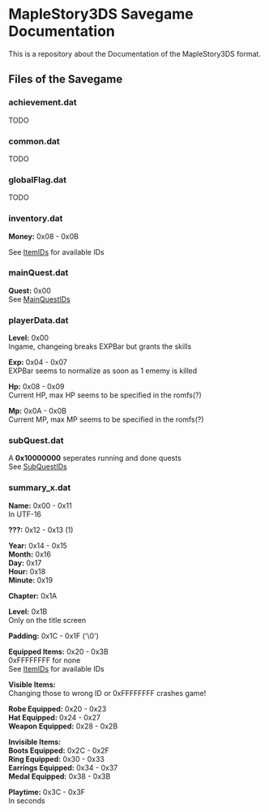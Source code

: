 # MapleStory3DS Savegame Documentation

This is a repository about the Documentation of the MapleStory3DS format.  

## Files of the Savegame
### achievement.dat
TODO
### common.dat
TODO
### globalFlag.dat
TODO
### inventory.dat

**Money:** 0x08 - 0x0B  

See [ItemIDs](https://github.com/Byebyesky/MapleStory3DS-Savegame-Documentation/blob/master/ItemIDs.txt) for available IDs  

### mainQuest.dat

**Quest:** 0x00  
See [MainQuestIDs](https://github.com/Byebyesky/MapleStory3DS-Savegame-Documentation/blob/master/MainQuestIDs.txt)  

### playerData.dat

**Level:** 0x00  
Ingame, changeing breaks EXPBar but grants the skills

**Exp:** 0x04 - 0x07  
EXPBar seems to normalize as soon as 1 ememy is killed

**Hp:** 0x08 - 0x09  
Current HP, max HP seems to be specified in the romfs(?)  

**Mp:** 0x0A - 0x0B  
Current MP, max MP seems to be specified in the romfs(?)  

### subQuest.dat

A **0x10000000** seperates running and done quests  
See [SubQuestIDs](https://github.com/Byebyesky/MapleStory3DS-Savegame-Documentation/blob/master/SubQuestIDs.txt)  

### summary_x.dat

**Name:** 0x00 - 0x11  
In UTF-16  

**???:** 0x12 - 0x13 (1) 

**Year:** 0x14 - 0x15  
**Month:** 0x16  
**Day:** 0x17  
**Hour:** 0x18  
**Minute:** 0x19  

**Chapter:** 0x1A

**Level:** 0x1B  
Only on the title screen  

**Padding:** 0x1C - 0x1F ('\0')

**Equipped Items:** 0x20 - 0x3B  
0xFFFFFFFF for none  
See [ItemIDs](https://github.com/Byebyesky/MapleStory3DS-Savegame-Documentation/blob/master/ItemIDs.txt) for available IDs  

**Visible Items:**  
Changing those to wrong ID or 0xFFFFFFFF crashes game!

**Robe Equipped:** 0x20 - 0x23  
**Hat Equipped:** 0x24 - 0x27  
**Weapon Equipped:** 0x28 - 0x2B  

**Invisible Items:**  
**Boots Equipped:** 0x2C - 0x2F  
**Ring Equipped:** 0x30 - 0x33  
**Earrings Equipped:** 0x34 - 0x37  
**Medal Equipped:**	0x38 - 0x3B  

**Playtime:** 0x3C - 0x3F  	    
In seconds
